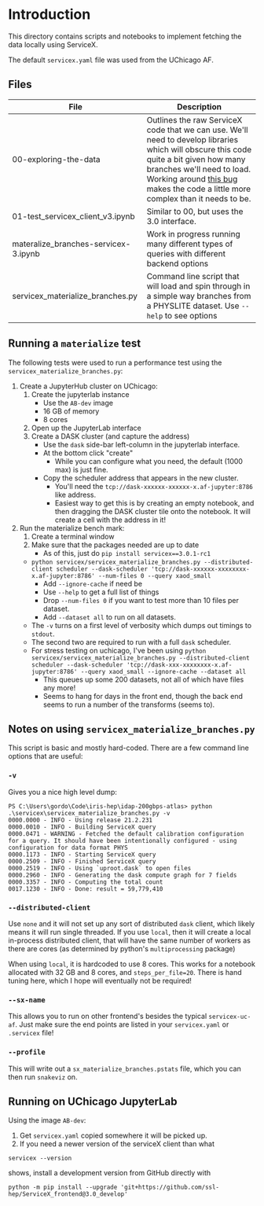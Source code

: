 # Introduction

This directory contains scripts and notebooks to implement fetching the data locally using ServiceX.

The default `servicex.yaml` file was used from the UChicago AF.

## Files

| File | Description |
|------|-------------|
| 00-exploring-the-data | Outlines the raw ServiceX code that we can use. We'll need to develop libraries which will obscure this code quite a bit given how many branches we'll need to load. Working around [this bug](https://github.com/dask-contrib/dask-awkward/issues/456) makes the code a little more complex than it needs to be.  |
| 01-test_servicex_client_v3.ipynb | Similar to 00, but uses the 3.0 interface. |
| materalize_branches-servicex-3.ipynb | Work in progress running many different types of queries with different backend options |
| servicex_materialize_branches.py | Command line script that will load and spin through in a simple way branches from a PHYSLITE dataset. Use `--help` to see options |

## Running a `materialize` test

The following tests were used to run a performance test using the `servicex_materialize_branches.py`:

1. Create a JupyterHub cluster on UChicago:
    1. Create the jupyterlab instance
        * Use the `AB-dev` image
        * 16 GB of memory
        * 8 cores
    1. Open up the JupyterLab interface
    2. Create a DASK cluster (and capture the address)
        * Use the `dask` side-bar left-column in the jupyterlab interface.
        * At the bottom click "create"
            * While you can configure what you need, the default (1000 max) is just fine.
        * Copy the scheduler address that appears in the new cluster.
            * You'll need the `tcp://dask-xxxxxx-xxxxxx-x.af-jupyter:8786` like address.
            * Easiest way to get this is by creating an empty notebook, and then dragging the DASK cluster tile onto the notebook. It will create a cell with the address in it!
3. Run the materialize bench mark:
    1. Create a terminal window
    1. Make sure that the packages needed are up to date
        * As of this, just do `pip install servicex==3.0.1-rc1`  
    * `python servicex/servicex_materialize_branches.py --distributed-client scheduler --dask-scheduler 'tcp://dask-xxxxxx-xxxxxxxx-x.af-jupyter:8786' --num-files 0 --query xaod_small`
        * Add `--ignore-cache` if need be
        * Use `--help` to get a full list of things
        * Drop `--num-files 0` if you want to test more than 10 files per dataset.
        * Add `--dataset all` to run on all datasets.
    * The `-v` turns on a first level of verbosity which dumps out timings to `stdout`.
    * The second two are required to run with a full `dask` scheduler.
    * For stress testing on uchicago, I've been using `python servicex/servicex_materialize_branches.py --distributed-client scheduler --dask-scheduler 'tcp://dask-xxx-xxxxxxxx-x.af-jupyter:8786' --query xaod_small --ignore-cache --dataset all`
        * This queues up some 200 datasets, not all of which have files any more!
        * Seems to hang for days in the front end, though the back end seems to run a number of the transforms (seems to).

## Notes on using `servicex_materialize_branches.py`

This script is basic and mostly hard-coded. There are a few command line options that are useful:

### `-v`

Gives you a nice high level dump:

```text
PS C:\Users\gordo\Code\iris-hep\idap-200gbps-atlas> python .\servicex\servicex_materialize_branches.py -v
0000.0000 - INFO - Using release 21.2.231
0000.0010 - INFO - Building ServiceX query
0000.0471 - WARNING - Fetched the default calibration configuration for a query. It should have been intentionally configured - using configuration for data format PHYS
0000.1173 - INFO - Starting ServiceX query
0000.2509 - INFO - Finished ServiceX query
0000.2519 - INFO - Using `uproot.dask` to open files
0000.2960 - INFO - Generating the dask compute graph for 7 fields
0000.3357 - INFO - Computing the total count
0017.1230 - INFO - Done: result = 59,779,410
```

### `--distributed-client`

Use `none` and it will not set up any sort of distributed `dask` client, which likely means it will run single threaded. If you use `local`, then it will create a local in-process distributed client, that will have the same number of workers as there are cores (as determined by python's `multiprocessing` package)

When using `local`, it is hardcoded to use 8 cores. This works for a notebook allocated with 32 GB and 8 cores, and `steps_per_file=20`. There is hand tuning here, which I hope will eventually not be required!

### `--sx-name`

This allows you to run on other frontend's besides the typical `servicex-uc-af`. Just make sure the end points are listed in your `servicex.yaml` or `.servicex` file!

### `--profile`

This will write out a `sx_materialize_branches.pstats` file, which you can then run `snakeviz` on.

## Running on UChicago JupyterLab

Using the image `AB-dev`:

1. Get `servicex.yaml` copied somewhere it will be picked up.
2. If you need a newer version of the serviceX client than what

```
servicex --version
```

shows, install a development version from GitHub directly with

```
python -m pip install --upgrade 'git+https://github.com/ssl-hep/ServiceX_frontend@3.0_develop'
```
